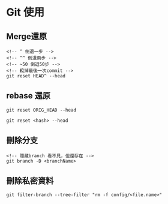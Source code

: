 # Git 使用
## Merge還原
```git
<!-- ^ 倒退一步 -->
<!-- ^^ 倒退兩步 -->
<!-- ~50 倒退50步 -->
<!-- 殺掉最後一次commit -->
git reset HEAD^ --head
```
## rebase 還原
```git
git reset ORIG_HEAD --head
```
```git
git reset <hash> --head
```
## 刪除分支
```git
<!-- 隱藏branch 看不見，但還存在 -->
git branch -D <branchName>
```
## 刪除私密資料
```git
git filter-branch --tree-filter "rm -f config/<file.name>"
```